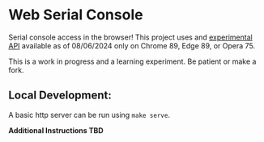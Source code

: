 # Web Serial Console

Serial console access in the browser! This project uses and [experimental API](https://developer.mozilla.org/en-US/docs/Web/API/Web_Serial_API) available as of 08/06/2024 only on Chrome 89, Edge 89, or Opera 75.

This is a work in progress and a learning experiment. Be patient or make a fork. 

## Local Development:

A basic http server can be run using `make serve`. 

**Additional Instructions TBD**

